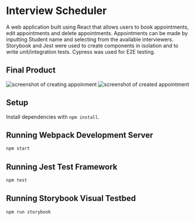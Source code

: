 # Interview Scheduler

A web application built using React that allows users to book appointments, edit appointments and delete appointments. Appointments can be made by inputting Student name and selecting from the available interviewers. Storybook and Jest were used to create components in isolation and to write unit/integration tests. Cypress was used for E2E testing.

## Final Product

![screenshot of creating appoinment]()
![screenshot of created appointment]()

## Setup

Install dependencies with `npm install`.

## Running Webpack Development Server

```sh
npm start
```

## Running Jest Test Framework

```sh
npm test
```

## Running Storybook Visual Testbed

```sh
npm run storybook
```
